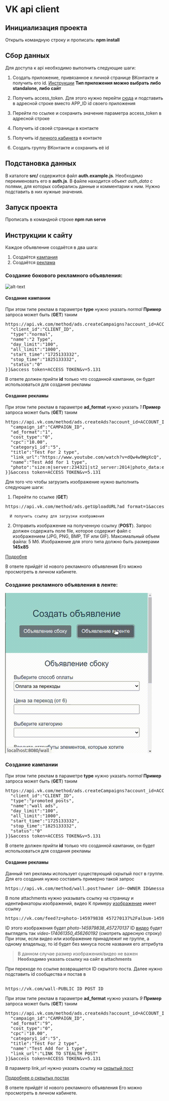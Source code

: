 # VK api client

## Инициализация проекта

Открыть командную строку и прописать:
**npm install**

## Сбор данных

Для доступа к api необходимо выполнить следующие шаги:

1. Создать приложение, привязанное к личной странице ВКонтакте и получить его id. [Инструкции](https://vk.com/dev/first_guide?f=2.%20%D0%A0%D0%B5%D0%B3%D0%B8%D1%81%D1%82%D1%80%D0%B0%D1%86%D0%B8%D1%8F%20%D0%BF%D1%80%D0%B8%D0%BB%D0%BE%D0%B6%D0%B5%D0%BD%D0%B8%D1%8F) **Тип приложения можно выбрать либо standalone, либо сайт**

2. Получить access_token. Для этого нужно перейти [сюда](https://oauth.vk.com/authorizeclient_id=APP_ID&display=page&redirect_uri=https://oauth.vk.com/blank.html&scope=ads&response_type=token&v=5.52) и подставить в адресной строке вместо APP_ID id своего приложения

3. Перейти по ссылке и сохранить значение параметра access_token в адресной строке

4. Получить id своей страницы в контакте

5. Получить id [личного кабинета](https://vk.com/ads?act=settings) в контакте

6. Создать группу ВКонтакте и сохранить её id

## Подстановка данных

В каталоге **src/** содержится файл **auth.example.js**. Необходимо переименовать его в **auth.js**.
В файле находится объект *auth_data* с полями, для которых собирались данные и комментарии к ним. Нужно подставить в них нужные значения.

## Запуск проекта

Прописать в командной строке
**npm run serve**

## Инструкции к сайту

Каждое объявление создаётся в два шага:

1. Создаётся [кампания](https://vk.com/dev/ads.createCampaigns)
2. Создаётся [реклама](https://vk.com/dev/ads.createAds)

### Создание бокового рекламного объявления:

![alt-text](src/assets/vk-side.gif "Боковое объявление")

#### Создание кампании

При этом типе реклам в параметре **type** нужно указать *normal*
**Пример** запроса может быть (**GET**) таким

<pre>
https://api.vk.com/method/ads.createCampaigns?account_id=ACCOUNT_ID&data=[{
  "client_id":"CLIENT_ID",
  "type":"normal",
  "name":"2 Type",
  "day_limit":"100",
  "all_limit":"1000",
  "start_time":"1725133332",
  "stop_time":"1825133332",
  "status":"0"
}]&access_token=ACCESS_TOKEN&v=5.131
</pre>

В ответе должен прийти **id** только что созданной кампании, он будет использоваться для создания рекламы

#### Создание рекламы

При этом типе реклам в параметре **ad_format** нужно указать *1*
**Пример** запроса может быть (**GET**) таким
<pre>
https://api.vk.com/method/ads.createAds?account_id=ACCOUNT_ID&data=[{
  "campaign_id":"CAMPAIGN_ID",
  "ad_format":"1",
  "cost_type":"0",
  "cpc":"10.00",
  "category1_id":"5",
  "title":"Test For 2 type",
  "link_url":"https://www.youtube.com/watch?v=dQw4w9WgXcQ",
  "name":"Test Add for 1 type",
  "photo":"size:m|server:234321|st2_server:2014|photo_data:eyJrIjp7InNoYSI6ImRmMjY4Yjk1MGI5OGZlMjcwYjAxN2E5NzgwOTE3Y2M2Y2VkYzdlNDI3YmFmOWU4YTcyZGIxOWIxIiwic2VjcmV0IjoiODMyMzI5Mzg0ODU5NzI0NjM5MyIsIndpZHRoIjoxNDUsImhlaWdodCI6MTY1fX0=|width:145|height:165|kid:98fbf805ffe3dbb7dc92363f03810492|hash:67dfba3af0c7ae8bae1451ec6c5ee4b2"
}]&access_token=ACCESS_TOKEN&v=5.131
</pre>
Для того что чтобы загрузить изображение нужно выполнить следующие шаги:

1. Перейти по ссылке (**GET**)
<pre>
https://api.vk.com/method/ads.getUploadURL?ad_format=1&access_token=ACCESS_TOKEN&v=5.131
</pre>
      И получить ссылку для загрузки изображения

2. Отправить изображение на полученную ссылку (**POST**). Запрос должен содержать поле file, которое содержит файл с изображением (JPG, PNG, BMP, TIF или GIF). Максимальный объем файла: 5 Мб. Изображение для этого типа должно быть размерами **145x85**

[Подробне](https://vk.com/dev/upload_photo_ads)

В ответе прийдёт id нового рекламного объявления
Его можно просмотреть в личном кабинете.
### Создание рекламного объявления в ленте:

![alt-text](src/assets/vk-wall.gif "Боковое объявление")

### Создание кампании

При этом типе реклам в параметре **type** нужно указать *normal*
**Пример** запроса может быть (**GET**) таким

<pre>
https://api.vk.com/method/ads.createCampaigns?account_id=ACCOUNT_ID&data=[{
  "client_id":"CLIENT_ID",
  "type":"promoted_posts",
  "name":"wall ads",
  "day_limit":"100",
  "all_limit":"1000",
  "start_time":"1725133332",
  "stop_time":"1825133332",
  "status":"0"
}]&access_token=ACCESS_TOKEN&v=5.131
</pre>

В ответе должен прийти **id** только что созданной кампании, он будет использоваться для создания рекламы

#### Создание рекламы

Данный тип рекламы использует существующий скрытый пост в группе. Для его создания нужно составить примерно такой запрос
<pre>
https://api.vk.com/method/wall.post?owner_id=-OWNER_ID&message=test&attachments=photo66748_265827614,http://habrahabr.ru&access_token=79f78712644a291e749eccec0fe083e31b271bb3c517e0cd7d5e9eab29a381479333d5ac27831267853fa&v=5.131
</pre>
В поле attachments нужно указывать ссылку на страницу и идентификаторы изображений, видео
К примеру [изображение](https://vk.com/feed?z=photo-145979838_457270137%2Falbum-145979838_00%2Frev) имеет ссылку
<pre>
https://vk.com/feed?z=photo-145979838_457270137%2Falbum-145979838_00%2Frev
</pre>
ID этого изображения будет *photo-145979838_457270137*
ID [видео](https://vk.com/feed?z=video-174061350_456260192%2Ffb6eddc5bc2fcf1e6e%2Fpl_post_-174061350_179182) будет выглядеть так *video-174061350_456260192* (смотреть адресную строку)
При этом, если видео или изображение принадлежит не группе, а одному владельцу, то id будет без минуса после названия его аттрибута

> В данном случае размер изображения/видео не важен
> **Необходимо указать ссылку на сайт в attachments**

При переходе по ссылке возвращается ID скрытого поста. Далее нужно подставить id сообщества и постав в
<pre>
<a name="url"></a>
https://vk.com/wall-PUBLIC_ID_POST_ID
</pre>

При этом типе реклам в параметре **ad_format** нужно указать *9*
**Пример** запроса может быть (**GET**) таким
<pre>
https://api.vk.com/method/ads.createAds?account_id=ACCOUNT_ID&data=[{
  "campaign_id":"CAMPAIGN_ID",
  "ad_format":"9",
  "cost_type":"0",
  "cpc":"10.00",
  "category1_id":"5",
  "title":"Test For 2 type",
  "name":"Test Add for 1 type",
  "link_url":"LINK TO STEALTH POST"
}]&access_token=ACCESS_TOKEN&v=5.131
</pre>
В параметр link_url нужно указать ссылку на <a href="#url">скрытый пост</a>

[Подробнее о скрытых постах](https://vk.com/dev/wall.postAdsStealth)

В ответе прийдёт id нового рекламного объявления
Его можно просмотреть в личном кабинете.